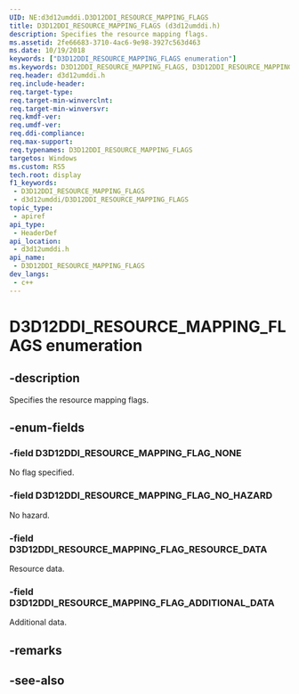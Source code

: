```yaml
---
UID: NE:d3d12umddi.D3D12DDI_RESOURCE_MAPPING_FLAGS
title: D3D12DDI_RESOURCE_MAPPING_FLAGS (d3d12umddi.h)
description: Specifies the resource mapping flags.
ms.assetid: 2fe66683-3710-4ac6-9e98-3927c563d463
ms.date: 10/19/2018
keywords: ["D3D12DDI_RESOURCE_MAPPING_FLAGS enumeration"]
ms.keywords: D3D12DDI_RESOURCE_MAPPING_FLAGS, D3D12DDI_RESOURCE_MAPPING_FLAGS,
req.header: d3d12umddi.h
req.include-header: 
req.target-type: 
req.target-min-winverclnt: 
req.target-min-winversvr: 
req.kmdf-ver: 
req.umdf-ver: 
req.ddi-compliance: 
req.max-support: 
req.typenames: D3D12DDI_RESOURCE_MAPPING_FLAGS
targetos: Windows
ms.custom: RS5
tech.root: display
f1_keywords:
 - D3D12DDI_RESOURCE_MAPPING_FLAGS
 - d3d12umddi/D3D12DDI_RESOURCE_MAPPING_FLAGS
topic_type:
 - apiref
api_type:
 - HeaderDef
api_location:
 - d3d12umddi.h
api_name:
 - D3D12DDI_RESOURCE_MAPPING_FLAGS
dev_langs:
 - c++
---
```


# D3D12DDI_RESOURCE_MAPPING_FLAGS enumeration


## -description

Specifies the resource mapping flags.

## -enum-fields

### -field D3D12DDI_RESOURCE_MAPPING_FLAG_NONE

No flag specified.

### -field D3D12DDI_RESOURCE_MAPPING_FLAG_NO_HAZARD

No hazard.

### -field D3D12DDI_RESOURCE_MAPPING_FLAG_RESOURCE_DATA

Resource data.

### -field D3D12DDI_RESOURCE_MAPPING_FLAG_ADDITIONAL_DATA

Additional data.

## -remarks

## -see-also

